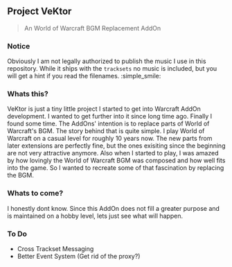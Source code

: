 ## Project VeKtor

> An World of Warcraft BGM Replacement AddOn

### Notice

Obviously I am not legally authorized to publish the music I use in this repository. While it ships with the `tracksets` no music is included, but you will get a hint if you read the filenames. :simple_smile:

### Whats this?

VeKtor is just a tiny little project I started to get into Warcraft AddOn development. I wanted to get further into it since long time ago. Finally I found some time.
The AddOns' intention is to replace parts of World of Warcraft's BGM. The story behind that is quite simple. I play World of Warcraft on a casual level for roughly 10 years now.
The new parts from later extensions are perfectly fine, but the ones exisiting since the beginning are not very attractive anymore. Also when I started to play, I was amazed by how lovingly the World of Warcraft BGM was composed and how well fits into the game. So I wanted to recreate some of that fascination by replacing the BGM.

### Whats to come?

I honestly dont know. Since this AddOn does not fill a greater purpose and is maintained on a hobby level, lets just see what will happen.

### To Do

* Cross Trackset Messaging
* Better Event System (Get rid of the proxy?)